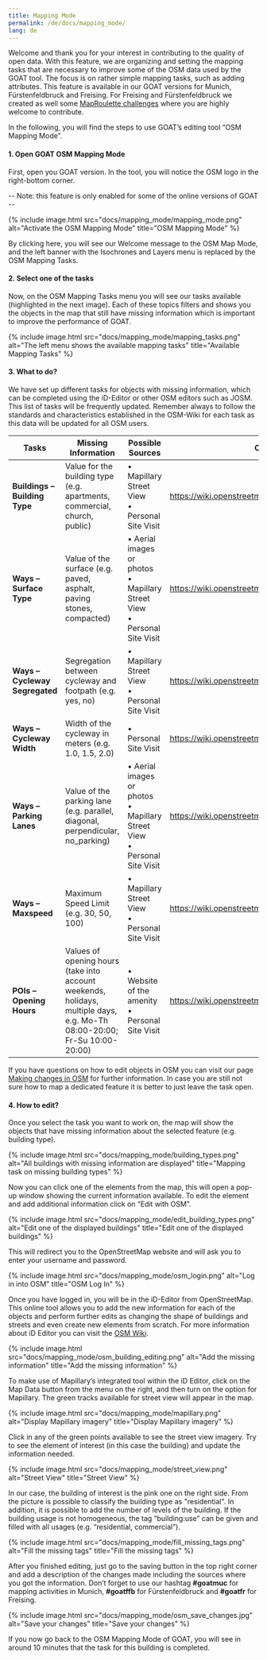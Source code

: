 ```yaml
---
title: Mapping Mode
permalink: /de/docs/mapping_mode/
lang: de
---
```

Welcome and thank you for your interest in contributing to the quality of open data. With this feature, we are organizing and setting the mapping tasks that are necessary to improve some of the OSM data used by the GOAT tool. The focus is on rather simple mapping tasks, such as adding attributes. This feature is available in our GOAT versions for Munich, Fürstenfeldbruck and Freising. For Freising and Fürstenfeldbruck we created as well some [MapRoulette challenges](https://maproulette.org/browse/challenges/13812) where you are highly welcome to contribute.

In the following, you will find the steps to use GOAT’s editing tool “OSM Mapping Mode”.

#### 1. Open GOAT OSM Mapping Mode
First, open you GOAT version. In the tool, you will notice the OSM logo in the right-bottom corner.

-- Note: this feature is only enabled for some of the online versions of GOAT -- 

{% include image.html src="docs/mapping_mode/mapping_mode.png" alt="Activate the OSM Mapping Mode" title="OSM Mapping Mode" %}

By clicking here, you will see our Welcome message to the OSM Map Mode, and the left banner with the Isochrones and Layers menu is replaced by the OSM Mapping Tasks.

#### 2. Select one of the tasks

Now, on the OSM Mapping Tasks menu you will see our tasks available (highlighted in the next image). Each of these topics filters and shows you the objects in the map that still have missing information which is important to improve the performance of GOAT.

{% include image.html src="docs/mapping_mode/mapping_tasks.png" alt="The left menu shows the available mapping tasks" title="Available Mapping Tasks" %}

#### 3.	What to do?

We have set up different tasks for objects with missing information, which can be completed using the iD-Editor or other OSM editors such as JOSM. This list of tasks will be frequently updated. Remember always to follow the standards and characteristics established in the OSM-Wiki for each task as this data will be updated for all OSM users. 
<table class="table table-striped table-hover">
  <thead>
    <tr>
      <th style="width:100px">Tasks</th>
      <th style="width:250px"> Missing Information</th>
      <th style="width:170px">Possible Sources</th>
      <th style="width:80px">OSM Wiki</th>
    </tr>
  </thead>
  <tbody>
    <tr class="success">
      <td><b>Buildings – Building Type</b></td>
      <td>Value for the building type (e.g. apartments, commercial, church, public)</td>
      <td>•	Mapillary Street View <br>
          • Personal Site Visit</td>
      <td><a href="https://wiki.openstreetmap.org/wiki/Key:building">https://wiki.openstreetmap.org/wiki/Key:building</a></td>
    </tr>
    <tr class="success">
      <td><b>Ways – Surface Type</b></td>
      <td>Value of the surface (e.g. paved, asphalt, paving stones, compacted)</td>
      <td>•	Aerial images or photos <br>
          • Mapillary Street View <br>
          • Personal Site Visit</td>
      <td><a href="https://wiki.openstreetmap.org/wiki/Key:surface">https://wiki.openstreetmap.org/wiki/Key:surface</a></td>
    </tr>
    <tr class="success">
      <td><b>Ways – Cycleway Segregated</b></td>
      <td>Segregation between cycleway and footpath (e.g. yes, no)</td>
      <td>• Mapillary Street View <br>
          • Personal Site Visit</td>
      <td><a href="https://wiki.openstreetmap.org/wiki/Key:segregated">https://wiki.openstreetmap.org/wiki/Key:segregated</a></td>
    </tr>
    <tr class="success">
      <td><b>Ways – Cycleway Width</b></td>
      <td>Width of the cycleway in meters (e.g. 1.0, 1.5, 2.0)</td>
      <td>• Personal Site Visit</td>
      <td><a href="https://wiki.openstreetmap.org/wiki/Key:width">https://wiki.openstreetmap.org/wiki/Key:width</a></td>
    </tr>
    <tr class="success">
      <td><b>Ways – Parking Lanes</b></td>
      <td>Value of the parking lane (e.g. parallel, diagonal, perpendicular, no_parking)</td>
      <td>•	Aerial images or photos <br>
          • Mapillary Street View <br>
          • Personal Site Visit</td>
      <td><a href="https://wiki.openstreetmap.org/wiki/Key:parking:lane">https://wiki.openstreetmap.org/wiki/Key:parking:lane</a></td>
    </tr>
    <tr class="success">
      <td><b>Ways – Maxspeed</b></td>
      <td>Maximum Speed Limit (e.g. 30, 50, 100)</td>
      <td>•	Mapillary Street View <br>
          • Personal Site Visit</td>
      <td><a href="https://wiki.openstreetmap.org/wiki/Speed_limits">https://wiki.openstreetmap.org/wiki/Speed_limits</a></td>
    </tr>
    <tr class="warning">
      <td><b>POIs – Opening Hours</b></td>
      <td>Values of opening hours (take into account weekends, holidays, multiple days, e.g. Mo-Th 08:00-20:00; Fr-Su 10:00-20:00)</td>
      <td>•	Website of the amenity <br>
          • Personal Site Visit</td>
      <td><a href="https://wiki.openstreetmap.org/wiki/Key:opening_hours">https://wiki.openstreetmap.org/wiki/Key:opening_hours</a></td>
    </tr>
  </tbody>
</table>

If you have questions on how to edit objects in OSM you can visit our page [Making changes in OSM](../osm_tutorial/) for further information. In case you are still not sure how to map a dedicated feature it is better to just leave the task open. 

#### 4.	How to edit?

Once you select the task you want to work on, the map will show the objects that have missing information about the selected feature (e.g. building type).

{% include image.html src="docs/mapping_mode/building_types.png" alt="All buildings with missing information are displayed" title="Mapping task on missing building types" %}

Now you can click one of the elements from the map, this will open a pop-up window showing the current information available. To edit the element and add additional information click on “Edit with OSM”. 

{% include image.html src="docs/mapping_mode/edit_building_types.png" alt="Edit one of the displayed buildings" title="Edit one of the displayed buildings" %}

This will redirect you to the OpenStreetMap website and will ask you to enter your username and password.

{% include image.html src="docs/mapping_mode/osm_login.png" alt="Log in into OSM" title="OSM Log In" %}

Once you have logged in, you will be in the iD-Editor from OpenStreetMap. This online tool allows you to add the new information for each of the objects and perform further edits as changing the shape of buildings and streets and even create new elements from scratch. For more information about iD Editor you can visit the [OSM Wiki](https://wiki.openstreetmap.org/wiki/ID).

{% include image.html src="docs/mapping_mode/osm_building_editing.png" alt="Add the missing information" title="Add the missing information" %}

To make use of Mapillary’s integrated tool within the iD Editor, click on the Map Data button from the menu on the right, and then turn on the option for Mapillary. The green tracks available for street view will appear in the map. 

{% include image.html src="docs/mapping_mode/mapillary.png" alt="Display Mapillary imagery" title="Display Mapillary imagery" %}

Click in any of the green points available to see the street view imagery. Try to see the element of interest (in this case the building) and update the information needed.

{% include image.html src="docs/mapping_mode/street_view.png" alt="Street View" title="Street View" %}

In our case, the building of interest is the pink one on the right side. From the picture is possible to classify the building type as "residential". In addition, it is possible to add the number of levels of the building. If the building usage is not homogeneous, the tag “building:use” can be given and filled with all usages (e.g. “residential, commercial”). 

{% include image.html src="docs/mapping_mode/fill_missing_tags.png" alt="Fill the missing tags" title="Fill the missing tags" %}

After you finished editing, just go to the saving button in the top right corner and add a description of the changes made including the sources where you got the information. Don’t forget to use our hashtag <b>#goatmuc</b> for mapping activities in Munich, <b>#goatffb</b> for Fürstenfeldbruck and <b>#goatfr</b> for Freising.

{% include image.html src="docs/mapping_mode/osm_save_changes.jpg" alt="Save your changes" title="Save your changes" %}

If you now go back to the OSM Mapping Mode of GOAT, you will see in around 10 minutes that the task for this building is completed.